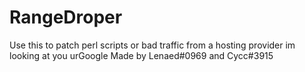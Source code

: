 # RangeDroper
 Use this to patch perl scripts or bad traffic from a hosting provider im looking at you urGoogle
 Made by Lenaed#0969 and Cycc#3915
